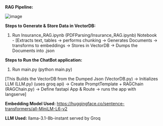 **RAG Pipeline:**

![image](https://github.com/user-attachments/assets/77cab612-79fa-4c54-9cfe-acb17c3fa766)


**Steps to Generate & Store Data in VectorDB:**
1. Run Insurance_RAG.ipynb (PDFParsing/Insurance_RAG.ipynb) Notebook - [Extracts text, tables ->  performs chunking -> Generates Documents -> transforms to embeddings ->  Stores in VectorDB -> Dumps the Documents into .json

**Steps to Run the ChatBot application:**
1. Run main.py (python main.py)

[This Builds the VectorDB from the Dumped Json (VectorDB.py) -> Initializes LLM (LLM.py) (uses groq api) -> Create PromptTemplate + RAGChain (RAGChain.py) -> Define fastapi App & Route -> runs the app with langserve]  

**Embedding Model Used:**
https://huggingface.co/sentence-transformers/all-MiniLM-L6-v2

**LLM Used:** 
llama-3.1-8b-instant served by Groq

